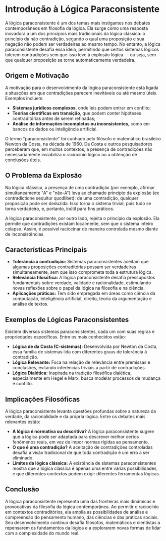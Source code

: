 # Introdução à Lógica Paraconsistente

A lógica paraconsistente é um dos temas mais instigantes nos debates contemporâneos em filosofia da lógica. Ela surge como uma resposta inovadora a um dos princípios mais tradicionais da lógica clássica: o princípio da não contradição, segundo o qual uma proposição e sua negação não podem ser verdadeiras ao mesmo tempo. No entanto, a lógica paraconsistente desafia essa ideia, permitindo que certos sistemas lógicos tolerem contradições sem que isso leve à explosão lógica — ou seja, sem que qualquer proposição se torne automaticamente verdadeira.

## Origem e Motivação

A motivação para o desenvolvimento da lógica paraconsistente está ligada a situações em que contradições parecem inevitáveis ou até mesmo úteis. Exemplos incluem:

- **Sistemas jurídicos complexos**, onde leis podem entrar em conflito;
- **Teorias científicas em transição**, que podem conter hipóteses contraditórias antes de serem refinadas;
- **Análise de informações incompletas ou inconsistentes**, como em bancos de dados ou inteligência artificial.

O termo "paraconsistente" foi cunhado pelo filósofo e matemático brasileiro Newton da Costa, na década de 1960. Da Costa e outros pesquisadores perceberam que, em muitos contextos, a presença de contradições não necessariamente inviabiliza o raciocínio lógico ou a obtenção de conclusões úteis.

## O Problema da Explosão

Na lógica clássica, a presença de uma contradição (por exemplo, afirmar simultaneamente "A" e "não-A") leva ao chamado princípio da explosão (ex contradictione sequitur quodlibet): de uma contradição, qualquer proposição pode ser deduzida. Isso torna o sistema trivial, pois tudo se torna verdadeiro, e, portanto, inútil para fins práticos.

A lógica paraconsistente, por outro lado, rejeita o princípio da explosão. Ela permite que contradições existam localmente, sem que o sistema inteiro colapse. Assim, é possível raciocinar de maneira controlada mesmo diante de inconsistências.

## Características Principais

- **Tolerância à contradição:** Sistemas paraconsistentes aceitam que algumas proposições contraditórias possam ser verdadeiras simultaneamente, sem que isso comprometa toda a estrutura lógica.
- **Relevância filosófica:** A lógica paraconsistente desafia pressupostos fundamentais sobre verdade, validade e racionalidade, estimulando novas reflexões sobre o papel da lógica na filosofia e na ciência.
- **Aplicações práticas:** Tem sido empregada em áreas como ciência da computação, inteligência artificial, direito, teoria da argumentação e análise de textos.

## Exemplos de Lógicas Paraconsistentes

Existem diversos sistemas paraconsistentes, cada um com suas regras e propriedades específicas. Entre os mais conhecidos estão:

- **Lógica de da Costa (C-sistemas):** Desenvolvida por Newton da Costa, essa família de sistemas lida com diferentes graus de tolerância à contradição.
- **Lógica Relevante:** Foca na relação de relevância entre premissas e conclusões, evitando inferências triviais a partir de contradições.
- **Lógica Dialética:** Inspirada na tradição filosófica dialética, especialmente em Hegel e Marx, busca modelar processos de mudança e conflito.

## Implicações Filosóficas

A lógica paraconsistente levanta questões profundas sobre a natureza da verdade, da racionalidade e da própria lógica. Entre os debates mais relevantes estão:

- **A lógica é normativa ou descritiva?** A lógica paraconsistente sugere que a lógica pode ser adaptada para descrever melhor certos fenômenos reais, em vez de impor normas rígidas ao pensamento.
- **O que é uma contradição?** A aceitação de contradições controladas desafia a visão tradicional de que toda contradição é um erro a ser eliminado.
- **Limites da lógica clássica:** A existência de sistemas paraconsistentes mostra que a lógica clássica é apenas uma entre várias possibilidades, e que diferentes contextos podem exigir diferentes ferramentas lógicas.

## Conclusão

A lógica paraconsistente representa uma das fronteiras mais dinâmicas e provocativas da filosofia da lógica contemporânea. Ao permitir o raciocínio em contextos contraditórios, ela amplia as possibilidades de análise e compreensão do pensamento humano, das ciências e das práticas sociais. Seu desenvolvimento contínuo desafia filósofos, matemáticos e cientistas a repensarem os fundamentos da lógica e a explorarem novas formas de lidar com a complexidade do mundo real.